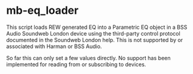 # mb-eq_loader

This script loads REW generated EQ into a Parametric EQ object in a BSS Audio
Soundweb London device using the third-party control protocol documented in the
Soundweb London help.  This is not supported by or associated with Harman or
BSS Audio.

So far this can only set a few values directly.  No support has been
implemented for reading from or subscribing to devices.

